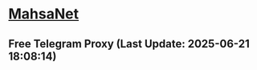 
# [MahsaNet](https://t.me/mahsa_net)
## Free Telegram Proxy (Last Update: 2025-06-21 18:08:14)

    